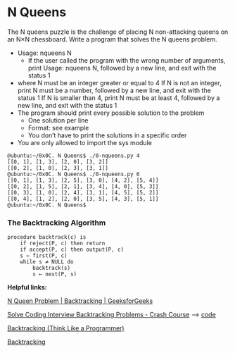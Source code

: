 # **N Queens**

The N queens puzzle is the challenge of placing N non-attacking queens on an N×N chessboard. Write a program that solves the N queens problem.

* Usage: nqueens N
	* If the user called the program with the wrong number of arguments, print Usage: nqueens N, followed by a new line, and exit with the status 1
* where N must be an integer greater or equal to 4
	If N is not an integer, print N must be a number, followed by a new line, and exit with the status 1
	If N is smaller than 4, print N must be at least 4, followed by a new line, and exit with the status 1
* The program should print every possible solution to the problem
	* One solution per line
	* Format: see example
	* You don’t have to print the solutions in a specific order
* You are only allowed to import the sys module


```
@ubuntu:~/0x0C. N Queens$ ./0-nqueens.py 4
[[0, 1], [1, 3], [2, 0], [3, 2]]
[[0, 2], [1, 0], [2, 3], [3, 1]]
@ubuntu:~/0x0C. N Queens$ ./0-nqueens.py 6
[[0, 1], [1, 3], [2, 5], [3, 0], [4, 2], [5, 4]]
[[0, 2], [1, 5], [2, 1], [3, 4], [4, 0], [5, 3]]
[[0, 3], [1, 0], [2, 4], [3, 1], [4, 5], [5, 2]]
[[0, 4], [1, 2], [2, 0], [3, 5], [4, 3], [5, 1]]
@ubuntu:~/0x0C. N Queens$
```

### **The Backtracking Algorithm**

	procedure backtrack(c) is
		if reject(P, c) then return
		if accept(P, c) then output(P, c)
		s ← first(P, c)
		while s ≠ NULL do
			backtrack(s)
			s ← next(P, s)
**Helpful links:**

[N Queen Problem | Backtracking | GeeksforGeeks](https://www.youtube.com/watch?v=0DeznFqrgAI)

[Solve Coding Interview Backtracking Problems - Crash Course](https://www.youtube.com/watch?v=A80YzvNwqXA) --> [code](https://gist.github.com/RuolinZheng08/cdd880ee748e27ed28e0be3916f56fa6)

[Backtracking (Think Like a Programmer)](https://www.youtube.com/watch?v=gBC_Fd8EE8A)


[Backtracking](https://en.wikipedia.org/wiki/Backtracking)


